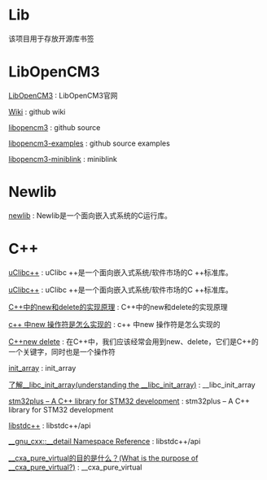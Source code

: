 # Lib
该项目用于存放开源库书签


LibOpenCM3
==
[LibOpenCM3](http://libopencm3.org/) : LibOpenCM3官网

[Wiki](https://github.com/libopencm3/libopencm3/wiki) : github wiki

[libopencm3](https://github.com/libopencm3/libopencm3) : github source

[libopencm3-examples](https://github.com/libopencm3/libopencm3-examples) : github source examples

[libopencm3-miniblink](https://github.com/libopencm3/libopencm3-miniblink) : miniblink


Newlib
==
[newlib](https://baike.baidu.com/item/newlib/1886687?fr=aladdin) : Newlib是一个面向嵌入式系统的C运行库。


C++
==
[uClibc++](https://cxx.uclibc.org/) : uClibc ++是一个面向嵌入式系统/软件市场的C ++标准库。

[uClibc++](https://www.uclibc.org/toolchains.html) : uClibc ++是一个面向嵌入式系统/软件市场的C ++标准库。

[C++中的new和delete的实现原理](https://q.115.com/182920/T1267548.html) : C++中的new和delete的实现原理

[c++ 中new 操作符是怎么实现的](https://segmentfault.com/q/1010000000160483?_ea=333734) : c++ 中new 操作符是怎么实现的

[C++new delete](https://blog.csdn.net/lihuadaiyu26/article/details/79667485) : 在C++中，我们应该经常会用到new、delete，它们是C++的一个关键字，同时也是一个操作符

[init_array](https://wenku.baidu.com/view/f56d5a8dbb68a98270fefa1c.html) : init_array

[了解__libc_init_array(understanding the __libc_init_array)](http://www.it1352.com/784120.html) : __libc_init_array

[stm32plus – A C++ library for STM32 development](http://andybrown.me.uk/2011/12/28/stm32plus-a-c-library-for-stm32-development/) : stm32plus – A C++ library for STM32 development

[libstdc++](http://gcc.gnu.org/onlinedocs/gcc-4.6.2/libstdc++/api/a00069.html) : libstdc++/api

[__gnu_cxx::__detail Namespace Reference](https://gcc.gnu.org/onlinedocs/gcc-4.6.2/libstdc++/api/a01126.html) : libstdc++/api

[__cxa_pure_virtual的目的是什么？(What is the purpose of __cxa_pure_virtual?)](http://www.it1352.com/474296.html) : __cxa_pure_virtual





